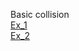Basic collision  
 [Ex_1](https://anhvinguyen.github.io/game/pharse_1/Basic_Game_Math_and_Physics/Basic_collision/ex1.html)  
 [Ex_2](https://anhvinguyen.github.io/game/pharse_1/Basic_Game_Math_and_Physics/Basic_collision/ex2.html)  
